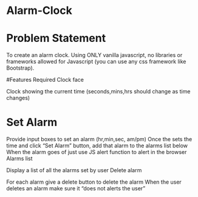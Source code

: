 # Alarm-Clock
# Problem Statement
To create an alarm clock. Using ONLY vanilla javascript, no libraries or frameworks allowed for Javascript (you can use any css framework like Bootstrap).

#Features Required
Clock face

Clock showing the current time (seconds,mins,hrs should change as time changes)

# Set Alarm

Provide input boxes to set an alarm (hr,min,sec, am/pm)
Once the sets the time and click “Set Alarm” button, add that alarm to the alarms list below
When the alarm goes of just use JS alert function to alert in the browser
Alarms list

Display a list of all the alarms set by user
Delete alarm

For each alarm give a delete button to delete the alarm
When the user deletes an alarm make sure it “does not alerts the user”
